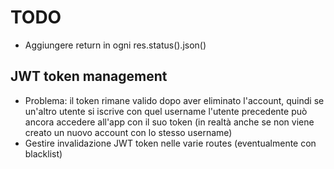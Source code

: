 # TODO

- Aggiungere return in ogni res.status().json()

## JWT token management
- Problema: il token rimane valido dopo aver eliminato l'account, quindi se un'altro utente si iscrive con quel username
  l'utente precedente può ancora accedere all'app con il suo token (in realtà anche se non viene creato un
  nuovo account con lo stesso username)
- Gestire invalidazione JWT token nelle varie routes (eventualmente con blacklist)
